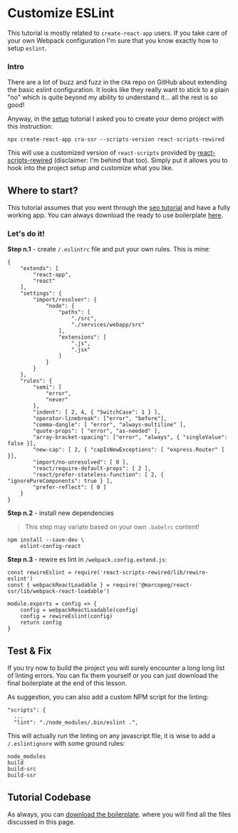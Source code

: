 # Customize ESLint

This tutorial is mostly related to `create-react-app` users. If you take care of your
own Webpack configuration I'm sure that you know exactly how to setup `eslint`.

### Intro

There are a lot of buzz and fuzz in the `CRA` repo on GitHub about extending the basic
eslint configuration. It looks like they really want to stick to a plain "no" which is
quite beyond my ability to understand it... all the rest is so good!

Anyway, in the [setup](./setup.md) tutorial I asked you to create your demo project with
this instruction:

    npx create-react-app cra-ssr --scripts-version react-scripts-rewired

This will use a customized version of `react-scripts` provided by
[react-scripts-rewired](https://www.npmjs.com/package/react-scripts-rewired) 
(disclaimer: I'm behind that too). Simply put it allows you to hook into the project
setup and customize what you like.

## Where to start?

This tutorial assumes that you went through the [seo tutorial](./seo.md)
and have a fully working app. You can always download the ready to use boilerplate
[here](https://github.com/marcopeg/react-ssr/raw/master/examples/cra-ssr-seo.zip).

### Let's do it!

**Step n.1** - create `/.eslintrc` file and put your own rules. This is mine:

    {
        "extends": [
            "react-app",
            "react"
        ],
        "settings": {
            "import/resolver": {
                "node": {
                    "paths": [
                        "./src",
                        "./services/webapp/src"
                    ],
                    "extensions": [
                        ".js",
                        ".jsx"
                    ]
                }
            }
        },
        "rules": {
            "semi": [
                "error",
                "never"
            ],
            "indent": [ 2, 4, { "SwitchCase": 1 } ],
            "operator-linebreak": ["error", "before"],
            "comma-dangle": [ "error", "always-multiline" ],
            "quote-props": [ "error", "as-needed" ],
            "array-bracket-spacing": ["error", "always", { "singleValue": false }],
            "new-cap": [ 2, { "capIsNewExceptions": [ "express.Router" ] }],
            "import/no-unresolved": [ 0 ],
            "react/require-default-props": [ 2 ],
            "react/prefer-stateless-function": [ 2, { "ignorePureComponents": true } ],
            "prefer-reflect": [ 0 ]
        }
    }



**Step n.2** - install new dependencies

> This step may variate based on your own `.babelrc` content!

    npm install --save-dev \
        eslint-config-react

**Step n.3** - rewire es lint in `/webpack.config.extend.js`:

    const rewireEslint = require('react-scripts-rewired/lib/rewire-eslint')
    const { webpackReactLoadable } = require('@marcopeg/react-ssr/lib/webpack-react-loadable')

    module.exports = config => {
        config = webpackReactLoadable(config)
        config = rewireEslint(config)
        return config
    }

## Test & Fix

If you try now to build the project you will surely encounter a long long list
of linting errors. You can fix them yourself or you can just download the final
boilerplate at the end of this lesson.

As suggestion, you can also add a custom NPM script for the linting:

    "scripts": {
      ...
      "lint": "./node_modules/.bin/eslint .",

This will actually run the linting on any javascript file, it is wise to add a
`/.eslintignore` with some ground rules:

    node_modules
    build
    build-src
    build-ssr

## Tutorial Codebase

As always, you can [download the boilerplate](https://github.com/marcopeg/react-ssr/raw/master/examples/cra-ssr-eslint.zip).
where you will find all the files discussed in this page.
